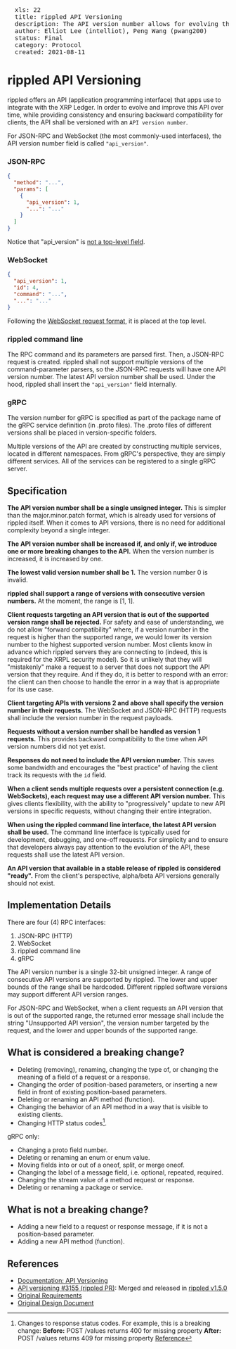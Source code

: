 <pre>
  xls: 22
  title: rippled API Versioning
  description: The API version number allows for evolving the `rippled` API while maintaining backward compatibility
  author: Elliot Lee (intelliot), Peng Wang (pwang200)
  status: Final
  category: Protocol
  created: 2021-08-11
</pre>

# rippled API Versioning

rippled offers an API (application programming interface) that apps use to integrate with the XRP Ledger. In order to evolve and improve this API over time, while providing consistency and ensuring backward compatibility for clients, the API shall be versioned with an `API version number`.

For JSON-RPC and WebSocket (the most commonly-used interfaces), the API version number field is called `"api_version"`.

### JSON-RPC

```json
{
  "method": "...",
  "params": [
    {
      "api_version": 1,
      "...": "..."
    }
  ]
}
```

Notice that "api_version" is [not a top-level field](https://github.com/ripple/rippled/issues/3065).

### WebSocket

```json
{
  "api_version": 1,
  "id": 4,
  "command": "...",
  "...": "..."
}
```

Following the [WebSocket request format](https://xrpl.org/request-formatting.html), it is placed at the top level.

### rippled command line

The RPC command and its parameters are parsed first. Then, a JSON-RPC request is created. rippled shall not support multiple versions of the command-parameter parsers, so the JSON-RPC requests will have one API version number. The latest API version number shall be used. Under the hood, rippled shall insert the `"api_version"` field internally.

### gRPC

The version number for gRPC is specified as part of the package name of the gRPC service definition (in .proto files). The .proto files of different versions shall be placed in version-specific folders.

Multiple versions of the API are created by constructing multiple services, located in different namespaces. From gRPC's perspective, they are simply different services. All of the services can be registered to a single gRPC server.

## Specification

**The API version number shall be a single unsigned integer.** This is simpler than the major.minor.patch format, which is already used for versions of rippled itself. When it comes to API versions, there is no need for additional complexity beyond a single integer.

**The API version number shall be increased if, and only if, we introduce one or more breaking changes to the API.** When the version number is increased, it is increased by one.

**The lowest valid version number shall be 1.** The version number 0 is invalid.

**rippled shall support a range of versions with consecutive version numbers.** At the moment, the range is [1, 1].

**Client requests targeting an API version that is out of the supported version range shall be rejected.** For safety and ease of understanding, we do not allow "forward compatibility" where, if a version number in the request is higher than the supported range, we would lower its version number to the highest supported version number. Most clients know in advance which rippled servers they are connecting to (indeed, this is required for the XRPL security model). So it is unlikely that they will "mistakenly" make a request to a server that does not support the API version that they require. And if they do, it is better to respond with an error: the client can then choose to handle the error in a way that is appropriate for its use case.

**Client targeting APIs with versions 2 and above shall specify the version number in their requests.** The WebSocket and JSON-RPC (HTTP) requests shall include the version number in the request payloads.

**Requests without a version number shall be handled as version 1 requests.** This provides backward compatibility to the time when API version numbers did not yet exist.

**Responses do not need to include the API version number.** This saves some bandwidth and encourages the "best practice" of having the client track its requests with the `id` field.

**When a client sends multiple requests over a persistent connection (e.g. WebSockets), each request may use a different API version number.** This gives clients flexibility, with the ability to "progressively" update to new API versions in specific requests, without changing their entire integration.

**When using the rippled command line interface, the latest API version shall be used.** The command line interface is typically used for development, debugging, and one-off requests. For simplicity and to ensure that developers always pay attention to the evolution of the API, these requests shall use the latest API version.

**An API version that available in a stable release of rippled is considered "ready".** From the client's perspective, alpha/beta API versions generally should not exist.

## Implementation Details

There are four (4) RPC interfaces:

1. JSON-RPC (HTTP)
2. WebSocket
3. rippled command line
4. gRPC

The API version number is a single 32-bit unsigned integer. A range of consecutive API versions are supported by rippled. The lower and upper bounds of the range shall be hardcoded. Different rippled software versions may support different API version ranges.

For JSON-RPC and WebSocket, when a client requests an API version that is out of the supported range, the returned error message shall include the string "Unsupported API version", the version number targeted by the request, and the lower and upper bounds of the supported range.

## What is considered a breaking change?

- Deleting (removing), renaming, changing the type of, or changing the meaning of a field of a request or a response.
- Changing the order of position-based parameters, or inserting a new field in front of existing position-based parameters.
- Deleting or renaming an API method (function).
- Changing the behavior of an API method in a way that is visible to existing clients.
- Changing HTTP status codes[^1].

gRPC only:

- Changing a proto field number.
- Deleting or renaming an enum or enum value.
- Moving fields into or out of a oneof, split, or merge oneof.
- Changing the label of a message field, i.e. optional, repeated, required.
- Changing the stream value of a method request or response.
- Deleting or renaming a package or service.

## What is not a breaking change?

- Adding a new field to a request or response message, if it is not a position-based parameter.
- Adding a new API method (function).

## References

- [Documentation: API Versioning](https://xrpl.org/request-formatting.html#api-versioning)
- [API versioning #3155 (rippled PR)](https://github.com/ripple/rippled/pull/3155): Merged and released in [rippled v1.5.0](https://github.com/ripple/rippled/releases/tag/1.5.0)
- [Original Requirements](https://github.com/pwang200/RippledRPCDesign/blob/API_versioning/requirement/requirements.md)
- [Original Design Document](https://github.com/pwang200/RippledRPCDesign/blob/API_versioning/design/design.md)

[^1]:
    Changes to response status codes. For example, this is a breaking change:
    **Before:** POST /values returns 400 for missing property
    **After:** POST /values returns 409 for missing property
    [Reference](https://community.blackbaud.com/blogs/69/3219)
